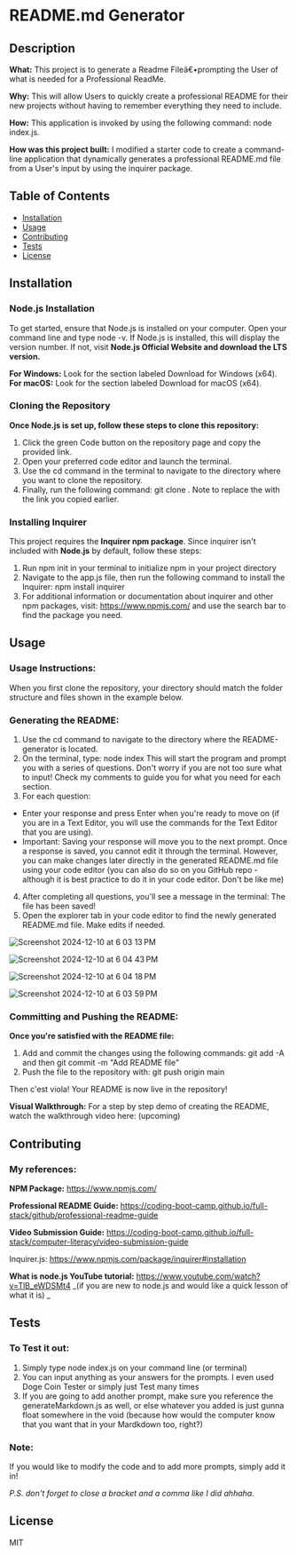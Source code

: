    # README.md Generator
  
  ## Description
**What:** This project is to generate a Readme Fileâ€•prompting the User of what is needed for a Professional ReadMe.

**Why:** This will allow Users to quickly create a professional README for their new projects without having to remember everything they need to include.

**How:** This application is invoked by using the following command: node index.js.

**How was this project built:** I modified a starter code to create a command-line application that dynamically generates a professional README.md file from a User's input by using the inquirer package.

  ## Table of Contents
  - [Installation](#installation)
  - [Usage](#usage)
  - [Contributing](#contributing)
  - [Tests](#tests)
  - [License](#license)
  
  ## Installation

### Node.js Installation
To get started, ensure that Node.js is installed on your computer. Open your command line and type node -v. If Node.js is installed, this will display the version number. If not, visit **Node.js Official Website and download the LTS version.**

**For Windows:** Look for the section labeled Download for Windows (x64).
**For macOS:** Look for the section labeled Download for macOS (x64).

### Cloning the Repository
**Once Node.js is set up, follow these steps to clone this repository:**
1. Click the green Code button on the repository page and copy the provided link.
2. Open your preferred code editor and launch the terminal.
3. Use the cd command in the terminal to navigate to the directory where you want to clone the repository.
4. Finally, run the following command: git clone <repo-link>. Note to replace the <repo-link> with the link you copied earlier.

### Installing Inquirer
This project requires the **Inquirer npm package**. Since inquirer isn't included with **Node.js** by default, follow these steps:
1. Run npm init in your terminal to initialize npm in your project directory
2. Navigate to the app.js file, then run the following command to install the Inquirer: npm install inquirer
3. For additional information or documentation about inquirer and other npm packages, visit: https://www.npmjs.com/ and use the search bar to find the package you need.
  
  ## Usage
### Usage Instructions:

When you first clone the repository, your directory should match the folder structure and files shown in the example below.

### Generating the README:
1. Use the cd command to navigate to the directory where the README-generator is located.
2. On the terminal, type: node index This will start the program and prompt you with a series of questions. Don't worry if you are not too sure what to input! Check my comments to guide you for  what you need for each section.
3. For each question:
- Enter your response and press Enter when you're ready to move on (if you are in a Text Editor, you will use the commands for the Text Editor that you are using).
- Important: Saving your response will move you to the next prompt. Once a response is saved, you cannot edit it through the terminal. However, you can make changes later directly in the generated README.md file using your code editor (you can also do so on you GitHub repo - although it is best practice to do it in your code editor. Don't be like me)
4. After completing all questions, you'll see a message in the terminal: The file has been saved!
5. Open the explorer tab in your code editor to find the newly generated README.md file. Make edits if needed.

![Screenshot 2024-12-10 at 6 03 13 PM](https://github.com/user-attachments/assets/b83e05f3-ea5c-422c-97ad-482aba8da083)

![Screenshot 2024-12-10 at 6 04 43 PM](https://github.com/user-attachments/assets/34ad13b7-ec67-46b5-b874-eab7d12329be)

![Screenshot 2024-12-10 at 6 04 18 PM](https://github.com/user-attachments/assets/b776324f-678f-4e5a-bf15-40408afd3590)

![Screenshot 2024-12-10 at 6 03 59 PM](https://github.com/user-attachments/assets/e9322663-45f6-4a7a-b0fb-9fef3cfcc93a)

### Committing and Pushing the README:
**Once you're satisfied with the README file:**
1. Add and commit the changes using the following commands: git add -A and then git commit -m "Add README file"
2. Push the file to the repository with: git push origin main

Then c'est viola! Your README is now live in the repository!

**Visual Walkthrough:**
For a step by step demo of creating the README, watch the walkthrough video here: (upcoming)

  ## Contributing
### My references:

**NPM Package:** https://www.npmjs.com/

**Professional README Guide:** https://coding-boot-camp.github.io/full-stack/github/professional-readme-guide

**Video Submission Guide:** https://coding-boot-camp.github.io/full-stack/computer-literacy/video-submission-guide

Inquirer.js: https://www.npmjs.com/package/inquirer#installation

**What is node.js YouTube tutorial:** https://www.youtube.com/watch?v=TlB_eWDSMt4 _(if you are new to node.js and would like a quick lesson of what it is)
_

  ## Tests
### To Test it out:
1. Simply type node index.js on your command line (or terminal)
2. You can input anything as your answers for the prompts. I even used Doge Coin Tester or simply just Test many times
3. If you are going to add another prompt, make sure you reference the generateMarkdown.js as well, or else whatever you added is just gunna float somewhere in the void (because how would the computer know that you want that in your Mardkdown too, right?)

### Note:
If you would like to modify the code and to add more prompts, simply add it in! 

_P.S. don't forget to close a bracket and a comma like I did ahhaha._

  ## License
  MIT
      
